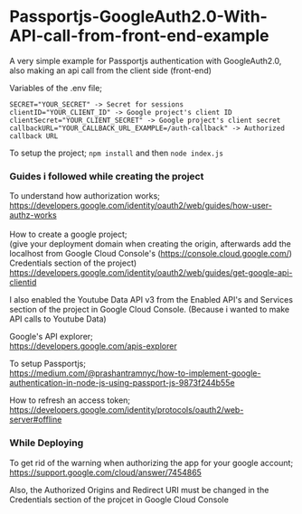 # Passportjs-GoogleAuth2.0-With-API-call-from-front-end-example
A very simple example for Passportjs authentication with GoogleAuth2.0, also making an api call from the client side (front-end)

Variables of the .env file;
```
SECRET="YOUR_SECRET" -> Secret for sessions
clientID="YOUR_CLIENT_ID" -> Google project's client ID
clientSecret="YOUR_CLIENT_SECRET" -> Google project's client secret
callbackURL="YOUR_CALLBACK_URL_EXAMPLE=/auth-callback" -> Authorized callback URL
```

To setup the project;
`npm install` and then `node index.js`

### Guides i followed while creating the project

To understand how authorization works; <br>
https://developers.google.com/identity/oauth2/web/guides/how-user-authz-works <br> <br>
How to create a google project; <br>
(give your deployment domain when creating the origin, afterwards add the localhost from Google Cloud Console's (https://console.cloud.google.com/) Credentials section of the project) <br>
https://developers.google.com/identity/oauth2/web/guides/get-google-api-clientid

I also enabled the Youtube Data API v3 from the Enabled API's and Services section of the project in Google Cloud Console. (Because i wanted to make API calls to Youtube Data)

Google's API explorer; <br>
https://developers.google.com/apis-explorer

To setup Passportjs; <br>
https://medium.com/@prashantramnyc/how-to-implement-google-authentication-in-node-js-using-passport-js-9873f244b55e

How to refresh an access token; <br>
https://developers.google.com/identity/protocols/oauth2/web-server#offline

### While Deploying

To get rid of the warning when authorizing the app for your google account;
https://support.google.com/cloud/answer/7454865

Also, the Authorized Origins and Redirect URI must be changed in the Credentials section of the projcet in Google Cloud Console
